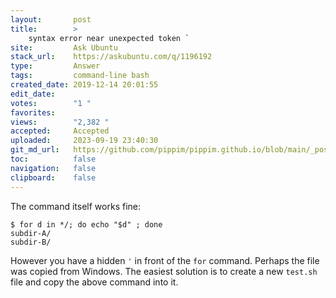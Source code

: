 ```yaml
---
layout:       post
title:        >
    syntax error near unexpected token `
site:         Ask Ubuntu
stack_url:    https://askubuntu.com/q/1196192
type:         Answer
tags:         command-line bash
created_date: 2019-12-14 20:01:55
edit_date:    
votes:        "1 "
favorites:    
views:        "2,382 "
accepted:     Accepted
uploaded:     2023-09-19 23:40:30
git_md_url:   https://github.com/pippim/pippim.github.io/blob/main/_posts/2019/2019-12-14-syntax-error-near-unexpected-token-_.md
toc:          false
navigation:   false
clipboard:    false
---
```


The command itself works fine:

``` 
$ for d in */; do echo "$d" ; done
subdir-A/
subdir-B/
```

However you have a hidden `'` in front of the `for` command. Perhaps the file was copied from Windows. The easiest solution is to create a new `test.sh` file and copy the above command into it.

